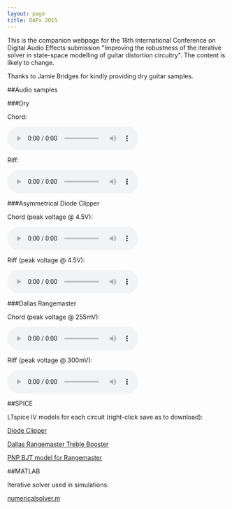 ```yaml
---
layout: page
title: DAFx 2015
---
```


This is the companion webpage for the 18th International Conference on Digital Audio Effects submission "Improving the robustness of the iterative solver in state-space modelling of guitar distortion circuitry". The content is likely to change.

Thanks to Jamie Bridges for kindly providing dry guitar samples.

##Audio samples

###Dry

Chord:

<audio controls>
  <source src="https://raw.githubusercontent.com/bholmesqub/DAFx15/gh-pages/audio/chord.wav" type="audio/wav">
Your browser does not support the audio element.
</audio> 

Riff:

<audio controls>
  <source src="https://raw.githubusercontent.com/bholmesqub/DAFx15/gh-pages/audio/riff.wav" type="audio/wav">
Your browser does not support the audio element.
</audio> 

###Asymmetrical Diode Clipper

Chord (peak voltage @ 4.5V):

<audio controls>
  <source src="https://raw.githubusercontent.com/bholmesqub/DAFx15/gh-pages/audio/diode_chord.wav" type="audio/wav">
Your browser does not support the audio element.
</audio> 

Riff (peak voltage @ 4.5V):

<audio controls>
  <source src="https://raw.githubusercontent.com/bholmesqub/DAFx15/gh-pages/audio/diode_riff.wav" type="audio/wav">
Your browser does not support the audio element.
</audio> 

###Dallas Rangemaster

Chord (peak voltage @ 255mV):

<audio controls>
  <source src="https://raw.githubusercontent.com/bholmesqub/DAFx15/gh-pages/audio/rangemaster_chord.wav" type="audio/wav">
Your browser does not support the audio element.
</audio> 

Riff (peak voltage @ 300mV):

<audio controls>
  <source src="https://raw.githubusercontent.com/bholmesqub/DAFx15/gh-pages/audio/rangemaster_riff.wav" type="audio/wav">
Your browser does not support the audio element.
</audio> 

##SPICE

LTspice IV models for each circuit (right-click save as to download):
 
[Diode Clipper](https://raw.githubusercontent.com/bholmesqub/DAFx15/master/spice/asym_diode_clipper.asc)

[Dallas Rangemaster Treble Booster](https://raw.githubusercontent.com/bholmesqub/DAFx15/master/spice/dallas_rangemaster.asc)

[PNP BJT model for Rangemaster](https://raw.githubusercontent.com/bholmesqub/DAFx15/master/spice/ebers_moll.txt)

##MATLAB

Iterative solver used in simulations:

[numericalsolver.m](https://raw.githubusercontent.com/bholmesqub/DAFx15/master/matlab/numericalsolver.m)